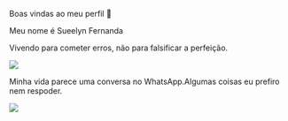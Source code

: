 Boas vindas ao meu perfil 💟

Meu nome é Sueelyn Fernanda

Vivendo para cometer erros, não para falsificar a perfeição.

![](https://media1.tenor.com/m/JdVmalDdPn8AAAAC/one-piece-luffy.gif)

Minha vida parece uma conversa no WhatsApp.Algumas coisas eu prefiro nem respoder.

![](https://media1.tenor.com/m/v1t20zNF-k4AAAAC/naruto-anime.gif)
